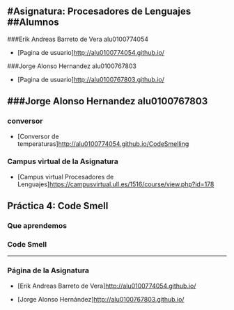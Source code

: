 #Asignatura: Procesadores de Lenguajes
##Alumnos
---

###Erik Andreas Barreto de Vera alu0100774054

* [Pagina de usuario]http://alu0100774054.github.io/

###Jorge Alonso Hernandez alu0100767803

* [Pagina de usuario]http://alu0100767803.github.io/

###Jorge Alonso Hernandez alu0100767803
---

### conversor

* [Conversor de temperaturas]http://alu0100774054.github.io/CodeSmelling

### Campus virtual de la Asignatura

* [Campus virtual Procesadores de Lenguajes]https://campusvirtual.ull.es/1516/course/view.php?id=178

## Práctica 4: Code Smell

### Que aprendemos

### Code Smell

---

### Página de la Asignatura

* [Erik Andreas Barreto de Vera]http://alu0100774054.github.io/

* [Jorge Alonso Hernández]http://alu0100767803.github.io/
